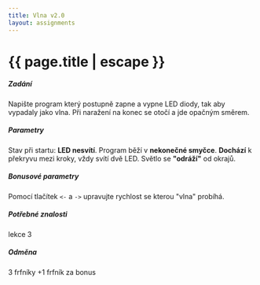 ```yaml
---
title: Vlna v2.0
layout: assignments
---
```


# {{ page.title | escape }}

##### Zadání

Napište program který postupně zapne a vypne LED diody, tak aby vypadaly jako vlna.
Při naražení na konec se otočí a jde opačným směrem.

##### Parametry

Stav při startu: **LED nesvítí**.
Program běží v **nekonečné smyčce**.
**Dochází** k překryvu mezi kroky, vždy svítí dvě LED.
Světlo se **"odráží"** od okrajů.

##### Bonusové parametry
Pomocí tlačítek `<-` a `->` upravujte rychlost se kterou "vlna" probíhá. 

##### Potřebné znalosti

lekce 3

##### Odměna

3 frfníky
+1 frfník za bonus

<!-- FIXME: Add video -->
<!-- <video width="100%" controls>
  <source src="/video/guides/assignments_2_on_off_blink.mp4" type="video/mp4">
</video> -->